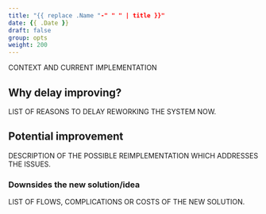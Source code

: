 ```yaml
---
title: "{{ replace .Name "-" " " | title }}"
date: {{ .Date }}
draft: false
group: opts
weight: 200
---
```


CONTEXT AND CURRENT IMPLEMENTATION


## Why delay improving?
LIST OF REASONS TO DELAY REWORKING THE SYSTEM NOW.


## Potential improvement
DESCRIPTION OF THE POSSIBLE REIMPLEMENTATION WHICH ADDRESSES THE ISSUES.


### Downsides the new solution/idea
LIST OF FLOWS, COMPLICATIONS OR COSTS OF THE NEW SOLUTION.
